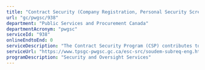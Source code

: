 ```yaml
---
title: "Contract Security (Company Registration, Personal Security Screening, Call Centre)"
url: "gc/pwgsc/938"
department: "Public Services and Procurement Canada"
departmentAcronym: "pwgsc"
serviceId: "938"
onlineEndtoEnd: 0
serviceDescription: "The Contract Security Program (CSP) contributes to the government's national security agenda and safeguards Canadian and foreign governments' sensitive information and assets entrusted to private sector companies or individuals when under government contract. In this context, it is responsible for evaluating and granting security clearance requests from industry. The program negotiates, concludes and administers international industrial arrangements between foreign governments and PSPC to open new markets to Canadian industries in the domain of classified information and assets."
serviceUrl: "https://www.tpsgc-pwgsc.gc.ca/esc-src/soudem-subreq-eng.html"
programDescription: "Security and Oversight Services"
---
```

